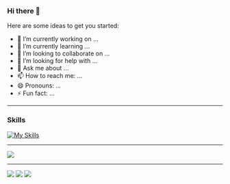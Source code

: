 ### Hi there 👋

Here are some ideas to get you started:

- 🔭 I’m currently working on ...
- 🌱 I’m currently learning ...
- 👯 I’m looking to collaborate on ...
- 🤔 I’m looking for help with ...
- 💬 Ask me about ...
- 📫 How to reach me: ...
- 😄 Pronouns: ...
- ⚡ Fun fact: ...

<hr />

### Skills

[![My Skills](https://skillicons.dev/icons?i=js,html,css,typescript,tailwindcss,bootstrap,vuejs,git,github,pinia,postman)](https://skillicons.dev)

<hr />

![](http://github-profile-summary-cards.vercel.app/api/cards/profile-details?username=peter-john433&theme=vue)

<hr />

![](http://github-profile-summary-cards.vercel.app/api/cards/stats?username=peter-john433&theme=github_dark)
![](http://github-profile-summary-cards.vercel.app/api/cards/productive-time?username=peter-john433&theme=vue&utcOffset=per_hour)
![](http://github-profile-summary-cards.vercel.app/api/cards/repos-per-language?username=peter-john433&theme=vue&exclude={exclude})
